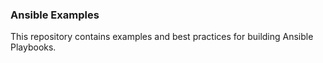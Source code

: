 ### Ansible Examples
This repository contains examples and best practices for building Ansible Playbooks.
